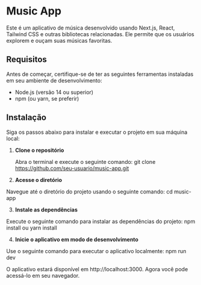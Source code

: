 # Music App

Este é um aplicativo de música desenvolvido usando Next.js, React, Tailwind CSS e outras bibliotecas relacionadas. Ele permite que os usuários explorem e ouçam suas músicas favoritas.

## Requisitos

Antes de começar, certifique-se de ter as seguintes ferramentas instaladas em seu ambiente de desenvolvimento:

- Node.js (versão 14 ou superior)
- npm (ou yarn, se preferir)

## Instalação

Siga os passos abaixo para instalar e executar o projeto em sua máquina local:

1. **Clone o repositório**

   Abra o terminal e execute o seguinte comando:
   git clone https://github.com/seu-usuario/music-app.git

2. **Acesse o diretório**

Navegue até o diretório do projeto usando o seguinte comando:
cd music-app

3. **Instale as dependências**

Execute o seguinte comando para instalar as dependências do projeto:
npm install ou yarn install

4. **Inicie o aplicativo em modo de desenvolvimento**

Use o seguinte comando para executar o aplicativo localmente:
npm run dev

O aplicativo estará disponível em http://localhost:3000. Agora você pode acessá-lo em seu navegador.
   
